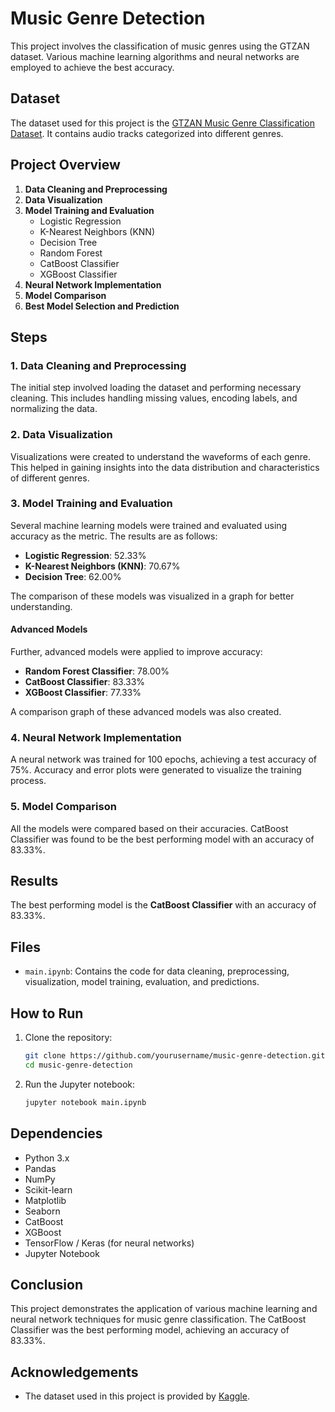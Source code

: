 # Music Genre Detection

This project involves the classification of music genres using the GTZAN dataset. Various machine learning algorithms and neural networks are employed to achieve the best accuracy.

## Dataset

The dataset used for this project is the [GTZAN Music Genre Classification Dataset](https://www.kaggle.com/datasets/andradaolteanu/gtzan-dataset-music-genre-classification). It contains audio tracks categorized into different genres.

## Project Overview

1. **Data Cleaning and Preprocessing**
2. **Data Visualization**
3. **Model Training and Evaluation**
    - Logistic Regression
    - K-Nearest Neighbors (KNN)
    - Decision Tree
    - Random Forest
    - CatBoost Classifier
    - XGBoost Classifier
4. **Neural Network Implementation**
5. **Model Comparison**
6. **Best Model Selection and Prediction**

## Steps

### 1. Data Cleaning and Preprocessing

The initial step involved loading the dataset and performing necessary cleaning. This includes handling missing values, encoding labels, and normalizing the data.

### 2. Data Visualization

Visualizations were created to understand the waveforms of each genre. This helped in gaining insights into the data distribution and characteristics of different genres.

### 3. Model Training and Evaluation

Several machine learning models were trained and evaluated using accuracy as the metric. The results are as follows:

- **Logistic Regression**: 52.33%
- **K-Nearest Neighbors (KNN)**: 70.67%
- **Decision Tree**: 62.00%

The comparison of these models was visualized in a graph for better understanding.

#### Advanced Models

Further, advanced models were applied to improve accuracy:

- **Random Forest Classifier**: 78.00%
- **CatBoost Classifier**: 83.33%
- **XGBoost Classifier**: 77.33%

A comparison graph of these advanced models was also created.

### 4. Neural Network Implementation

A neural network was trained for 100 epochs, achieving a test accuracy of 75%. Accuracy and error plots were generated to visualize the training process.

### 5. Model Comparison

All the models were compared based on their accuracies. CatBoost Classifier was found to be the best performing model with an accuracy of 83.33%.


## Results

The best performing model is the **CatBoost Classifier** with an accuracy of 83.33%.

## Files

- `main.ipynb`: Contains the code for data cleaning, preprocessing, visualization, model training, evaluation, and predictions.

## How to Run

1. Clone the repository:

    ```bash
    git clone https://github.com/yourusername/music-genre-detection.git
    cd music-genre-detection
    ```

2. Run the Jupyter notebook:

    ```bash
    jupyter notebook main.ipynb
    ```

## Dependencies

- Python 3.x
- Pandas
- NumPy
- Scikit-learn
- Matplotlib
- Seaborn
- CatBoost
- XGBoost
- TensorFlow / Keras (for neural networks)
- Jupyter Notebook

## Conclusion

This project demonstrates the application of various machine learning and neural network techniques for music genre classification. The CatBoost Classifier was the best performing model, achieving an accuracy of 83.33%.

## Acknowledgements

- The dataset used in this project is provided by [Kaggle](https://www.kaggle.com/andradaolteanu/gtzan-dataset-music-genre-classification).
